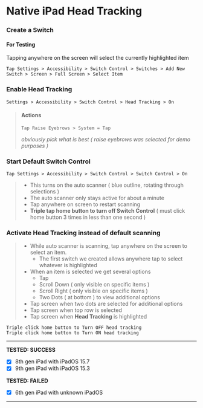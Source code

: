 # Native iPad Head Tracking


### Create a Switch
#### For Testing
Tapping anywhere on the screen will select the currently highlighted item
~~~
Tap Settings > Accessibility > Switch Control > Switches > Add New Switch > Screen > Full Screen > Select Item
~~~

### Enable Head Tracking
~~~
Settings > Accessibility > Switch Control > Head Tracking > On
~~~

> #### Actions
> ~~~
> Tap Raise Eyebrows > System = Tap
> ~~~
> *obviously pick what is best ( raise eyebrows was selected for demo purposes )*


### Start Default Switch Control
~~~
Tap Settings > Accessibility > Switch Control > Switch Control > On
~~~

> - This turns on the auto scanner ( blue outline, rotating through selections )
> - The auto scanner only stays active for about a minute
> - Tap anywhere on screen to restart scanning
> - **Triple tap home button to turn off Switch Control** ( must click home button 3 times in less than one second )



### Activate Head Tracking instead of default scanning
> - While auto scanner is scanning, tap anywhere on the screen to select an item.
>   - The first switch we created allows anywhere tap to select whatever is highlighted
> - When an item is selected we get several options
>   - Tap
>   - Scroll Down ( only visible on specific items )
>   - Scroll Right ( only visible on specific items )
>   - Two Dots ( at bottom ) to view additional options
> - Tap screen when two dots are selected for additional options
> - Tap screen when top row is selected
> - Tap screen when **Head Tracking** is highlighted

~~~
Triple click home button to Turn OFF head tracking
Triple click home button to Turn ON head tracking
~~~

---
**TESTED: SUCCESS**
- [x] 8th gen iPad with iPadOS 15.7
- [x] 9th gen iPad with iPadOS 15.3

**TESTED: FAILED**
- [x] 6th gen iPad with unknown iPadOS

---